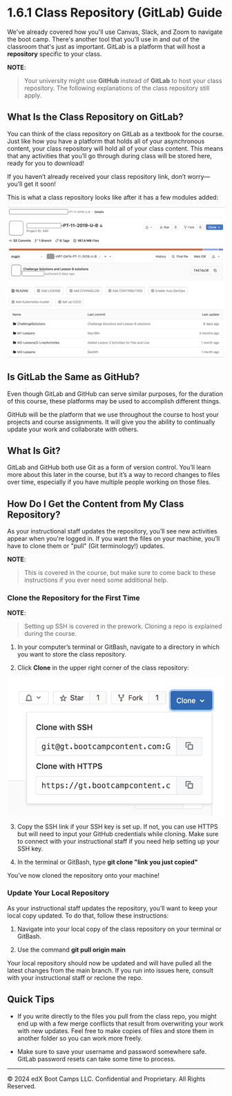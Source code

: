 # 1.6.1 Class Repository (GitLab) Guide
We've already covered how you'll use Canvas, Slack, and Zoom to navigate the boot camp. There's another tool that you'll use in and out of the classroom that's just as important. GitLab is a platform that will host a **repository** specific to your class.

**NOTE**:
> Your university might use **GitHub** instead of **GitLab** to host your class repository. The following explanations of the class repository still apply.

## What Is the Class Repository on GitLab?
You can think of the class repository on GitLab as a textbook for the course. Just like how you have a platform that holds all of your asynchronous content, your class repository will hold all of your class content. This means that any activities that you’ll go through during class will be stored here, ready for you to download!

If you haven’t already received your class repository link, don’t worry—you’ll get it soon!

This is what a class repository looks like after it has a few modules added:

![](../../img/01-modality-gitlab-repo.png)

## Is GitLab the Same as GitHub?
Even though GitLab and GitHub can serve similar purposes, for the duration of this course, these platforms may be used to accomplish different things.

GitHub will be the platform that we use throughout the course to host your projects and course assignments. It will give you the ability to continually update your work and collaborate with others.

## What Is Git?
GitLab and GitHub both use Git as a form of version control. You’ll learn more about this later in the course, but it’s a way to record changes to files over time, especially if you have multiple people working on those files.

## How Do I Get the Content from My Class Repository?
As your instructional staff updates the repository, you’ll see new activities appear when you're logged in. If you want the files on your machine, you’ll have to clone them or "pull" (Git terminology!) updates.

**NOTE**:
> This is covered in the course, but make sure to come back to these instructions if you ever need some additional help.

### Clone the Repository for the First Time

**NOTE**:
> Setting up SSH is covered in the prework. Cloning a repo is explained during the course.

1. In your computer’s terminal or GitBash, navigate to a directory in which you want to store the class repository.

2. Click **Clone** in the upper right corner of the class repository:

![](../../img/02-modality-gitlab-clone-repo.png)

3. Copy the SSH link if your SSH key is set up. If not, you can use HTTPS but will need to input your GitHub credentials while cloning. Make sure to connect with your instructional staff if you need help setting up your SSH key.

4. In the terminal or GitBash, type **git clone "link you just copied"**

You’ve now cloned the repository onto your machine!

### Update Your Local Repository
As your instructional staff updates the repository, you’ll want to keep your local copy updated. To do that, follow these instructions:

1. Navigate into your local copy of the class repository on your terminal or GitBash.

2. Use the command **git pull origin main**

Your local repository should now be updated and will have pulled all the latest changes from the main branch. If you run into issues here, consult with your instructional staff or reclone the repo.

## Quick Tips
* If you write directly to the files you pull from the class repo, you might end up with a few merge conflicts that result from overwriting your work with new updates. Feel free to make copies of files and store them in another folder so you can work more freely.

* Make sure to save your username and password somewhere safe. GitLab password resets can take some time to process.

---
© 2024 edX Boot Camps LLC. Confidential and Proprietary. All Rights Reserved.